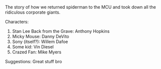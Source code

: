 The story of how we returned spiderman to the MCU and took down all the ridiculous corporate giants.

Characters:
1. Stan Lee Back from the Grave: Anthony Hopkins
2. Micky Mouse: Danny DeVito
3. Sony (itself?): Willem Dafoe
4. Some kid: Vin Diesel
5. Crazed Fan: Mike Myers

Suggestions: Great stuff bro

